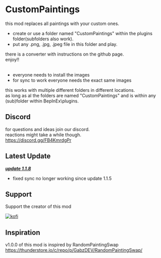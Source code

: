 # CustomPaintings

this mod replaces all paintings with your custom ones.<br>
- create or use a folder named "CustomPaintings" within the plugins folder(subfolders also work).<br>
- put any .png, .jpg, .jpeg file in this folder and play.<br>

there is a converter with instructions on the github page.<br>
enjoy!!<br>
<br>
- everyone needs to install the images
- for sync to work everyone needs the exact same images


this works with multiple different folders in different locations.<br>
as long as al the folders are named "CustomPaintings" and is within any (sub)folder within BepInEx\plugins.<br>

## Discord
for questions and ideas join our discord.<br>
reactions might take a while though.<br>
https://discord.gg/FB4KmrdgPr<br>


## Latest Update

<b><i><ins> update 1.1.8 </b></i></ins> <br>
- fixed sync no longer working since update 1.1.5



## Support
Support the creator of this mod		<br>
<p><a href="https://Ko-fi.com/littlehund">
<img alt="kofi" src="https://i.imgur.com/jzwECeF.png">
</a></p>

## Inspiration
v1.0.0 of this mod is inspired by RandomPaintingSwap<br>
https://thunderstore.io/c/repo/p/GabzDEV/RandomPaintingSwap/
